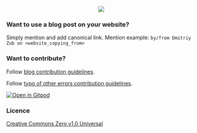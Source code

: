 <p align="center">
  <img src="https://user-images.githubusercontent.com/78694043/171443842-39276e5f-1e4d-48cc-856b-dce7a62a7abd.png" />
</p>

### Want to use a blog post on your website?

Simply mention and add canonical link. Mention example: `by/from Dmitriy Zub on <website_copying_from>`

### Want to contribute?

Follow [blog contribution guidelines](https://github.com/dimitryzub/serpapi-blog-posts-archive/wiki#steps-to-contribute).

Follow [typo of other errors contribution guidelines](https://github.com/dimitryzub/serpapi-blog-posts-archive/wiki#-other-contribution).

[![Open in Gitpod](https://gitpod.io/button/open-in-gitpod.svg)](https://gitpod.io/#https://github.com/dimitryzub/serpapi-blog-posts-archive)

### Licence

[Creative Commons Zero v1.0 Universal](https://github.com/dimitryzub/serpapi-blog-posts-archive/blob/main/LICENSE)
